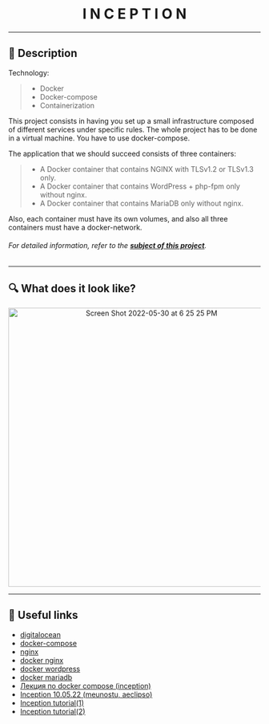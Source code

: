 <h1 align="center">
    I N C E P T I O N
</h1>

___


## 🚀 **Description**

Technology: 
> + Docker
> + Docker-compose
> + Containerization

This project consists in having you set up a small infrastructure composed of different services under specific rules. The whole project has to be done in a virtual machine. You have to use docker-compose.

The application that we should succeed consists of three containers:
> + A Docker container that contains NGINX with TLSv1.2 or TLSv1.3 only.
> + A Docker container that contains WordPress + php-fpm only without nginx.
> + A Docker container that contains MariaDB only without nginx.

Also, each container must have its own volumes, and also all three containers must have a docker-network.

###### *For detailed information, refer to the [**subject of this project**](https://github.com/CherdantsevIlya/Inception/blob/main/content/en.subject.pdf).*

___

## 🔍 **What does it look like?**

<p align="center">
    <img width="556" alt="Screen Shot 2022-05-30 at 6 25 25 PM" src="https://user-images.githubusercontent.com/70847388/171483375-0035921f-c9b0-447f-b439-96a231005d35.png">
</p>

___

## 📌 **Useful links**

+ [digitalocean](https://www.digitalocean.com/)
+ [docker-compose](https://docs.docker.com/compose/)
+ [nginx](https://nginx.org/ru/)
+ [docker nginx](https://hub.docker.com/_/nginx)
+ [docker wordpress](https://hub.docker.com/_/wordpress)
+ [docker mariadb](https://hub.docker.com/_/mariadb)
+ [Лекция по docker compose (inception)](https://www.youtube.com/watch?v=RuTp0US9IgY)
+ [Inception 10.05.22 (meunostu, aeclipso)](https://www.youtube.com/watch?v=Veuv7MjaIKQ)
+ [Inception tutorial(1)](https://github.com/rbiodies/inception)
+ [Inception tutorial(2)](https://github.com/SavchenkoDV/inception_School21_Ecole42)
